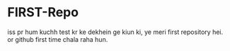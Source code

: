 # FIRST-Repo
iss pr hum kuchh test kr ke dekhein ge kiun ki, ye meri first repository hei. or github first time chala raha hun.
